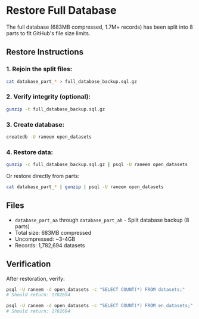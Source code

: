 # Restore Full Database

The full database (683MB compressed, 1.7M+ records) has been split into 8 parts to fit GitHub's file size limits.

## Restore Instructions

### 1. Rejoin the split files:
```bash
cat database_part_* > full_database_backup.sql.gz
```

### 2. Verify integrity (optional):
```bash
gunzip -t full_database_backup.sql.gz
```

### 3. Create database:
```bash
createdb -U raneem open_datasets
```

### 4. Restore data:
```bash
gunzip -c full_database_backup.sql.gz | psql -U raneem open_datasets
```

Or restore directly from parts:
```bash
cat database_part_* | gunzip | psql -U raneem open_datasets
```

## Files

- `database_part_aa` through `database_part_ah` - Split database backup (8 parts)
- Total size: 683MB compressed
- Uncompressed: ~3-4GB
- Records: 1,782,694 datasets

## Verification

After restoration, verify:
```bash
psql -U raneem -d open_datasets -c "SELECT COUNT(*) FROM datasets;"
# Should return: 1782694

psql -U raneem -d open_datasets -c "SELECT COUNT(*) FROM en_datasets;"
# Should return: 1782694
```
